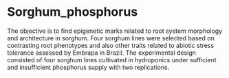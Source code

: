 # Sorghum_phosphorus

   The objective is to find epigenetic marks related to root system morphology and architecture in sorghum. Four sorghum lines were selected based on contrasting root phenotypes and also other traits related to abiotic stress tolerance assessed by Embrapa in Brazil. The experimental design consisted of four sorghum lines cultivated in hydroponics under sufficient and insufficient phosphorus supply with two replications.

